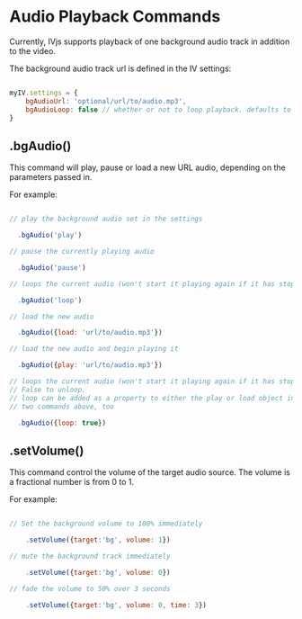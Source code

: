 # Audio Playback Commands

Currently, IVjs supports playback of one background audio track in addition to the video.

The background audio track url is defined in the IV settings:

```javascript

myIV.settings = {
    bgAudioUrl: 'optional/url/to/audio.mp3',
    bgAudioLoop: false // whether or not to loop playback. defaults to true
}

```

## .bgAudio()

This command will play, pause or load a new URL audio, depending on the parameters passed in.

For example:

```javascript

// play the background audio set in the settings

  .bgAudio('play')

// pause the currently playing audio

  .bgAudio('pause')

// loops the current audio (won't start it playing again if it has stopped)

  .bgAudio('loop')

// load the new audio

  .bgAudio({load: 'url/to/audio.mp3'})

// load the new audio and begin playing it

  .bgAudio({play: 'url/to/audio.mp3'})

// loops the current audio (won't start it playing again if it has stopped).
// False to unloop.
// loop can be added as a property to either the play or load object in the
// two commands above, too

  .bgAudio({loop: true})

```


## .setVolume()

This command control the volume of the target audio source.  The volume is a fractional number is from 0 to 1.

For example:

```javascript

// Set the background volume to 100% immediately

    .setVolume({target:'bg', volume: 1})

// mute the background track immediately

    .setVolume({target:'bg', volume: 0})   

// fade the volume to 50% over 3 seconds

    .setVolume({target:'bg', volume: 0, time: 3})          

```
